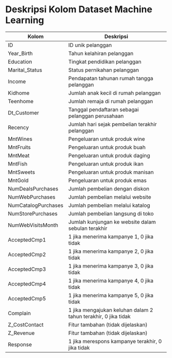 # Deskripsi Kolom Dataset Machine Learning

| Kolom              | Deskripsi                                                                 |
|--------------------|---------------------------------------------------------------------------|
| ID                 | ID unik pelanggan                                                         |
| Year_Birth         | Tahun kelahiran pelanggan                                                 |
| Education          | Tingkat pendidikan pelanggan                                              |
| Marital_Status     | Status pernikahan pelanggan                                               |
| Income             | Pendapatan tahunan rumah tangga pelanggan                                 |
| Kidhome            | Jumlah anak kecil di rumah pelanggan                                      |
| Teenhome           | Jumlah remaja di rumah pelanggan                                          |
| Dt_Customer        | Tanggal pendaftaran sebagai pelanggan perusahaan                          |
| Recency            | Jumlah hari sejak pembelian terakhir pelanggan                            |
| MntWines           | Pengeluaran untuk produk wine                                             |
| MntFruits          | Pengeluaran untuk produk buah                                             |
| MntMeat            | Pengeluaran untuk produk daging                                           |
| MntFish            | Pengeluaran untuk produk ikan                                             |
| MntSweets          | Pengeluaran untuk produk manisan                                          |
| MntGold            | Pengeluaran untuk produk emas                                             |
| NumDealsPurchases  | Jumlah pembelian dengan diskon                                            |
| NumWebPurchases    | Jumlah pembelian melalui website                                          |
| NumCatalogPurchases| Jumlah pembelian melalui katalog                                          |
| NumStorePurchases  | Jumlah pembelian langsung di toko                                         |
| NumWebVisitsMonth  | Jumlah kunjungan ke website dalam sebulan terakhir                        |
| AcceptedCmp1       | 1 jika menerima kampanye 1, 0 jika tidak                                  |
| AcceptedCmp2       | 1 jika menerima kampanye 2, 0 jika tidak                                  |
| AcceptedCmp3       | 1 jika menerima kampanye 3, 0 jika tidak                                  |
| AcceptedCmp4       | 1 jika menerima kampanye 4, 0 jika tidak                                  |
| AcceptedCmp5       | 1 jika menerima kampanye 5, 0 jika tidak                                  |
| Complain           | 1 jika mengajukan keluhan dalam 2 tahun terakhir, 0 jika tidak            |
| Z_CostContact      | Fitur tambahan (tidak dijelaskan)                                         |
| Z_Revenue          | Fitur tambahan (tidak dijelaskan)                                         |
| Response           | 1 jika merespons kampanye terakhir, 0 jika tidak                          |
